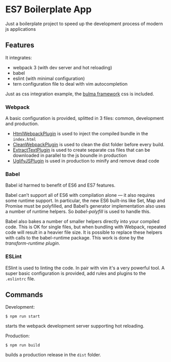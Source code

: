 # ES7 Boilerplate App

Just a boilerplate project to speed up the development process of modern js applications

## Features

It integrates:

- webpack 3 (with dev server and hot reloading)
- babel
- eslint (with minimal configuration)
- tern configuration file to deal with vim autocompletion

Just as css integration example, the [bulma framework](https://bulma.io/) css is included.

### Webpack

A basic configuration is provided, splitted in 3 files: common, development and production.

- [HtmlWebpackPlugin](https://github.com/jantimon/html-webpack-plugin) is used to inject the compiled bundle in the `index.html`
- [CleanWebpackPlugin](https://github.com/johnagan/clean-webpack-plugin) is used to clean the dist folder before every build.
- [ExtractTextPlugin](https://github.com/webpack-contrib/extract-text-webpack-plugin) is used to create separate css files that can be downloaded in parallel to the js boundle in production
- [UglifyJSPlugin](https://github.com/webpack-contrib/uglifyjs-webpack-plugin) is used in production to minify and remove dead code

### Babel

Babel id harmed to benefit of ES6 and ES7 features.

Babel can’t support all of ES6 with compilation alone — it also requires some runtime support. In particular, the new ES6 built-ins like Set, Map and Promise must be polyfilled, and Babel’s generator implementation also uses a number of runtime helpers. So *babel-polyfill* is used to handle this.

Babel also bakes a number of smaller helpers directly into your compiled code. This is OK for single files, but when bundling with Webpack, repeated code will result in a heavier file size. It is possible to replace these helpers with calls to the babel-runtime package. This work is done by the *transform-runtime plugin*.

### ESLint

ESlint is used to linting the code. In pair with vim it's a very powerful tool. A super basic configuration is provided, add rules and plugins to the `.eslintrc` file.

## Commands

Development:

    $ npm run start

starts the webpack development server supporting hot reloading.

Production:

    $ npm run build

builds a production release in the `dist` folder.
